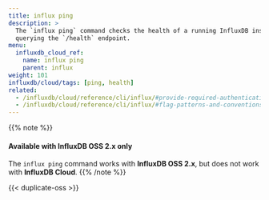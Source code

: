 ```yaml
---
title: influx ping
description: >
  The `influx ping` command checks the health of a running InfluxDB instance by
  querying the `/health` endpoint.
menu:
  influxdb_cloud_ref:
    name: influx ping
    parent: influx
weight: 101
influxdb/cloud/tags: [ping, health]
related:
  - /influxdb/cloud/reference/cli/influx/#provide-required-authentication-credentials, influx CLI—Provide required authentication credentials
  - /influxdb/cloud/reference/cli/influx/#flag-patterns-and-conventions, influx CLI—Flag patterns and conventions
---
```


{{% note %}}
#### Available with InfluxDB OSS 2.x only
The `influx ping` command works with **InfluxDB OSS 2.x**, but does not work with **InfluxDB Cloud**.
{{% /note %}}

{{< duplicate-oss >}}
